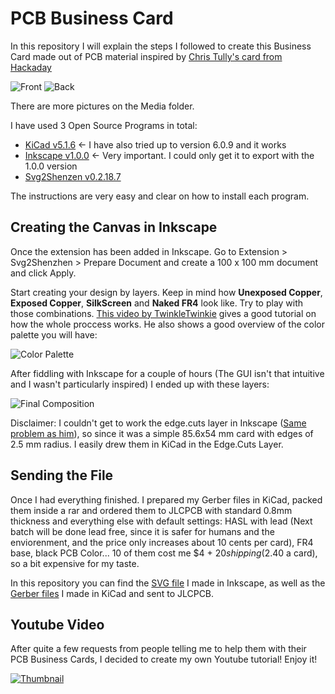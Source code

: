 # PCB Business Card

In this repository I will explain the steps I followed to create this Business Card made out of PCB material inspired by [Chris Tully's card from Hackaday](https://hackaday.io/cast4)

![Front](https://github.com/Hanqaqa/PCB_Business_Card/blob/master/Media/Front.jpg)
![Back](https://github.com/Hanqaqa/PCB_Business_Card/blob/master/Media/Back.jpg)

There are more pictures on the Media folder.

I have used 3 Open Source Programs in total:

* [KiCad v5.1.6](https://www.kicad.org/) <- I have also tried up to version 6.0.9 and it works
* [Inkscape v1.0.0](https://inkscape.org/) <- Very important. I could only get it to export with the 1.0.0 version
* [Svg2Shenzen v0.2.18.7](https://github.com/badgeek/svg2shenzhen)

The instructions are very easy and clear on how to install each program.

## Creating the Canvas in Inkscape

Once the extension has been added in Inkscape. Go to Extension > Svg2Shenzhen > Prepare Document and create a 100 x 100 mm document and click Apply.

Start creating your design by layers. Keep in mind how **Unexposed Copper**, **Exposed Copper**, **SilkScreen** and **Naked FR4** look like. Try to play with those combinations. [This video by TwinkleTwinkie](https://www.youtube.com/watch?v=Sbkvza8cKQE) gives a good tutorial on how the whole proccess works. He also shows a good overview of the color palette you will have:

![Color Palette](https://github.com/Hanqaqa/PCB_Business_Card/blob/master/Media/ColorPalette.PNG)

After fiddling with Inkscape for a couple of hours (The GUI isn't that intuitive and I wasn't particularly inspired) I ended up with these layers:

![Final Composition](https://github.com/Hanqaqa/PCB_Business_Card/blob/master/Media/PCBLayers.png)

Disclaimer: I couldn't get to work the edge.cuts layer in Inkscape ([Same problem as him](https://github.com/badgeek/svg2shenzhen/issues/119)), so since it was a simple 85.6x54 mm card with edges of 2.5 mm radius. I easily drew them in KiCad in the Edge.Cuts Layer.

## Sending the File

Once I had everything finished. I prepared my Gerber files in KiCad, packed them inside a rar and ordered them to JLCPCB with standard 0.8mm thickness and everything else with default settings: HASL with lead (Next batch will be done lead free, since it is safer for humans and the enviorenment, and the price only increases about 10 cents per card), FR4 base, black PCB Color... 10 of them cost me $4 + $20 shipping ($2.40 a card), so a bit expensive for my taste. 

In this repository you can find the [SVG file](https://github.com/Hanqaqa/PCB_Business_Card/blob/master/drawing.svg) I made in Inkscape, as well as the [Gerber files](https://github.com/Hanqaqa/PCB_Business_Card/blob/master/Gerbers/Gerbers.rar) I made in KiCad and sent to JLCPCB. 

## Youtube Video

After quite a few requests from people telling me to help them with their PCB Business Cards, I decided to create my own Youtube tutorial! Enjoy it!

[![Thumbnail](https://img.youtube.com/vi/gOFvBbPUrZk/0.jpg)](https://www.youtube.com/watch?v=gOFvBbPUrZk)